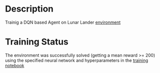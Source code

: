 # Description
Trainig a DQN based Agent on Lunar Lander [environment](https://gymnasium.farama.org/environments/box2d/lunar_lander/)

# Training Status
The environment was successfully solved (getting a mean reward >= 200) using the specified neural network and hyperparameters in the [training notebook](./training.ipynb)
